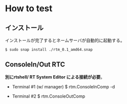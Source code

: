 # How to test
## インストール
インストールが完了するとネームサーバが自動的に起動する。
```
$ sudo snap install ./rtm_0.1_amd64.snap
```

## ConsoleIn/Out RTC
**別にrtshell/ RT System Editor による接続が必要**。
- Terminal #1 (w/ manager)
$ rtm.ConsoleInComp -d

- Terminal #2
$ rtm.ConsoleOutComp
